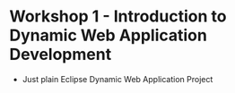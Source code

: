 # Workshop 1 - Introduction to Dynamic Web Application Development

- Just plain Eclipse Dynamic Web Application Project